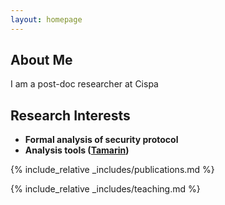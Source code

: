 ```yaml
---
layout: homepage
---
```


## About Me

I am a post-doc researcher at Cispa

## Research Interests

- **Formal analysis of security protocol**
- **Analysis tools ([Tamarin](https://tamarin-prover.com/))** 

<!---## News

- **[Feb. 2020]** Our paper about incremental learning is accepted to CVPR 2020.
- **[Feb. 2020]** We will host the ACM Multimedia Asia 2020 conference in Singapore!
- **[Sept. 2019]** Our paper about few-shot learning is accepted to NeurIPS 2019.
- **[Mar. 2019]** Our paper about few-shot learning is accepted to CVPR 2019.--->

{% include_relative _includes/publications.md %}

<!---{% include_relative _includes/services.md %}--->

{% include_relative _includes/teaching.md %}
